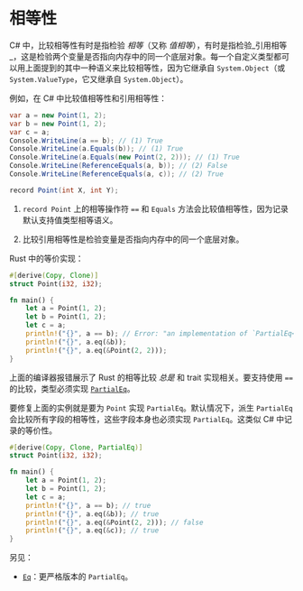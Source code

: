 # 相等性

C# 中，比较相等性有时是指检验 _相等_（又称 _值相等_），有时是指检验_引用相等_，这是检验两个变量是否指向内存中的同一个底层对象。每一个自定义类型都可以用上面提到的其中一种语义来比较相等性，因为它继承自 `System.Object`（或 `System.ValueType`，它又继承自 `System.Object`）。

例如，在 C# 中比较值相等性和引用相等性：

```csharp
var a = new Point(1, 2);
var b = new Point(1, 2);
var c = a;
Console.WriteLine(a == b); // (1) True
Console.WriteLine(a.Equals(b)); // (1) True
Console.WriteLine(a.Equals(new Point(2, 2))); // (1) True
Console.WriteLine(ReferenceEquals(a, b)); // (2) False
Console.WriteLine(ReferenceEquals(a, c)); // (2) True

record Point(int X, int Y);
```

1. `record Point` 上的相等操作符 `==` 和 `Equals` 方法会比较值相等性，因为记录默认支持值类型相等语义。

2. 比较引用相等性是检验变量是否指向内存中的同一个底层对象。

Rust 中的等价实现：

```rust
#[derive(Copy, Clone)]
struct Point(i32, i32);

fn main() {
    let a = Point(1, 2);
    let b = Point(1, 2);
    let c = a;
    println!("{}", a == b); // Error: "an implementation of `PartialEq<_>` might be missing for `Point`"
    println!("{}", a.eq(&b));
    println!("{}", a.eq(&Point(2, 2)));
}
```

上面的编译器报错展示了 Rust 的相等比较 _总是_ 和 trait 实现相关。要支持使用 `==` 的比较，类型必须实现 [`PartialEq`][partialeq.rs]。

要修复上面的实例就是要为 `Point` 实现 `PartialEq`。默认情况下，派生 `PartialEq` 会比较所有字段的相等性，这些字段本身也必须实现 `PartialEq`。这类似 C# 中记录的等价性。

```rust
#[derive(Copy, Clone, PartialEq)]
struct Point(i32, i32);

fn main() {
    let a = Point(1, 2);
    let b = Point(1, 2);
    let c = a;
    println!("{}", a == b); // true
    println!("{}", a.eq(&b)); // true
    println!("{}", a.eq(&Point(2, 2))); // false
    println!("{}", a.eq(&c)); // true
}
```

另见：

- [`Eq`][eq.rs]：更严格版本的 `PartialEq`。

[partialeq.rs]: https://doc.rust-lang.org/std/cmp/trait.PartialEq.html
[eq.rs]: https://doc.rust-lang.org/std/cmp/trait.Eq.html
